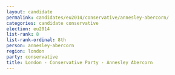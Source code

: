 ```yaml
---
layout: candidate
permalink: candidates/eu2014/conservative/annesley-abercorn/
categories: candidate conservative
election: eu2014
list-rank: 8
list-rank-ordinal: 8th
person: annesley-abercorn
region: london
party: conservative
title: London - Conservative Party - Annesley Abercorn
---
```

